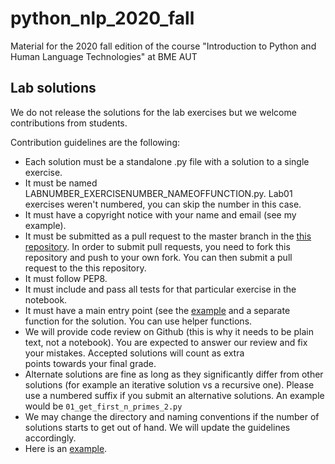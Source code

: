 # python_nlp_2020_fall
Material for the 2020 fall edition of the course "Introduction to Python and Human Language Technologies" at BME AUT 

## Lab solutions

We do not release the solutions for the lab exercises but we welcome contributions from students.

Contribution guidelines are the following:

- Each solution must be a standalone .py file with a solution to a single exercise.
- It must be named LABNUMBER\_EXERCISENUMBER\_NAMEOFFUNCTION.py. Lab01 exercises weren't numbered, you can skip the number in this case.
- It must have a copyright notice with your name and email (see my example).
- It must be submitted as a pull request to the master branch in the [this repository](https://github.com/bmeaut/python_nlp_2020_fall). In order to submit pull requests, you need to fork this repository and push to your own fork. You can then submit a pull request to the this repository.
- It must follow PEP8.
- It must include and pass all tests for that particular exercise in the notebook.
- It must have a main entry point (see the [example](https://github.com/bmeaut/python_nlp_2020_fall/blob/master/lab_solutions/01_get_first_n_primes.py) and a separate function for the solution. You can use helper functions.
- We will provide code review on Github (this is why it needs to be plain text, not a notebook). You are expected to answer our review and fix your mistakes. Accepted solutions will count as extra points towards your final grade.
- Alternate solutions are fine as long as they significantly differ from other solutions (for example an iterative solution vs a recursive one). Please use a numbered suffix if you submit an alternative solutions. An example would be `01_get_first_n_primes_2.py`
- We may change the directory and naming conventions if the number of solutions starts to get out of hand. We will update the guidelines accordingly.
- Here is an [example](https://github.com/bmeaut/python_nlp_2020_fall/blob/master/lab_solutions/01_get_first_n_primes.py).
